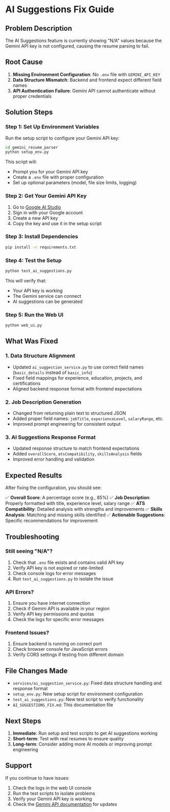 # AI Suggestions Fix Guide

## Problem Description
The AI Suggestions feature is currently showing "N/A" values because the Gemini API key is not configured, causing the resume parsing to fail.

## Root Cause
1. **Missing Environment Configuration**: No `.env` file with `GEMINI_API_KEY`
2. **Data Structure Mismatch**: Backend and frontend expect different field names
3. **API Authentication Failure**: Gemini API cannot authenticate without proper credentials

## Solution Steps

### Step 1: Set Up Environment Variables
Run the setup script to configure your Gemini API key:

```bash
cd gemini_resume_parser
python setup_env.py
```

This script will:
- Prompt you for your Gemini API key
- Create a `.env` file with proper configuration
- Set up optional parameters (model, file size limits, logging)

### Step 2: Get Your Gemini API Key
1. Go to [Google AI Studio](https://makersuite.google.com/app/apikey)
2. Sign in with your Google account
3. Create a new API key
4. Copy the key and use it in the setup script

### Step 3: Install Dependencies
```bash
pip install -r requirements.txt
```

### Step 4: Test the Setup
```bash
python test_ai_suggestions.py
```

This will verify that:
- Your API key is working
- The Gemini service can connect
- AI suggestions can be generated

### Step 5: Run the Web UI
```bash
python web_ui.py
```

## What Was Fixed

### 1. Data Structure Alignment
- Updated `ai_suggestion_service.py` to use correct field names (`basic_details` instead of `basic_info`)
- Fixed field mappings for experience, education, projects, and certifications
- Aligned backend response format with frontend expectations

### 2. Job Description Generation
- Changed from returning plain text to structured JSON
- Added proper field names: `jobTitle`, `experienceLevel`, `salaryRange`, etc.
- Improved prompt engineering for consistent output

### 3. AI Suggestions Response Format
- Updated response structure to match frontend expectations
- Added `overallScore`, `atsCompatibility`, `skillsAnalysis` fields
- Improved error handling and validation

## Expected Results

After fixing the configuration, you should see:

✅ **Overall Score**: A percentage score (e.g., 85%)
✅ **Job Description**: Properly formatted with title, experience level, salary range
✅ **ATS Compatibility**: Detailed analysis with strengths and improvements
✅ **Skills Analysis**: Matching and missing skills identified
✅ **Actionable Suggestions**: Specific recommendations for improvement

## Troubleshooting

### Still seeing "N/A"?
1. Check that `.env` file exists and contains valid API key
2. Verify API key is not expired or rate-limited
3. Check console logs for error messages
4. Run `test_ai_suggestions.py` to isolate the issue

### API Errors?
1. Ensure you have internet connection
2. Check if Gemini API is available in your region
3. Verify API key permissions and quotas
4. Check the logs for specific error messages

### Frontend Issues?
1. Ensure backend is running on correct port
2. Check browser console for JavaScript errors
3. Verify CORS settings if testing from different domain

## File Changes Made

- `services/ai_suggestion_service.py`: Fixed data structure handling and response format
- `setup_env.py`: New setup script for environment configuration
- `test_ai_suggestions.py`: New test script to verify functionality
- `AI_SUGGESTIONS_FIX.md`: This documentation file

## Next Steps

1. **Immediate**: Run setup and test scripts to get AI suggestions working
2. **Short-term**: Test with real resumes to ensure quality
3. **Long-term**: Consider adding more AI models or improving prompt engineering

## Support

If you continue to have issues:
1. Check the logs in the web UI console
2. Run the test scripts to isolate problems
3. Verify your Gemini API key is working
4. Check the [Gemini API documentation](https://ai.google.dev/docs) for updates


